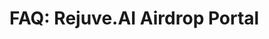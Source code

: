 # **FAQ: Rejuve.AI Airdrop Portal**  

<AccordionItem :id="1">
    <template #title>
        <strong>1. Who is eligible for the Rejuve.AI Airdrop?</strong>
    </template>
    <template #description>
        <p>To qualify for the airdrop, you must have held <strong>SingularityNET’s AGIX tokens</strong> at the time of the <strong>AGIX merger vote snapshot on April 4, 2024</strong>. Eligible holdings include:</p>
        <ul>
            <li><strong>AGIX tokens held in private wallets</strong></li>
            <li><strong>AGIX tokens staked in SingularityNET.io or SingularityDAO.ai pools</strong></li>
            <li><strong>AGIX tokens provided as liquidity in DeFi platforms</strong></li>
        </ul>
        <p>⚠ <strong>AGIX tokens acquired after the migration to ASI do not qualify.</strong></p>
    </template>
</AccordionItem>

<AccordionItem :id="2">
    <template #title>
        <strong>2. I had AGIX tokens before the snapshot, but I am not eligible. Why?</strong>
    </template>
    <template #description>
        <p>If your wallet does not show eligibility, check the <strong>last transaction history</strong> of your AGIX tokens. If you <strong>moved or withdrew your tokens before April 4, 2024</strong>, your wallet will not qualify for the airdrop.</p>
    </template>
</AccordionItem>

<AccordionItem :id="3">
    <template #title>
        <strong>3. How do I register for the airdrop?</strong>
    </template>
    <template #description>
        <ol>
            <li>Go to the <strong><a href="https://rejuve-airdrop.singularitynet.io/" target="_blank">Rejuve.AI Airdrop Portal</a></strong>.</li>
            <li><strong>Connect your Ethereum wallet</strong> (if you held AGIX on Ethereum) or <strong>your Cardano wallet</strong> (if you held AGIX on Cardano).</li>
            <li><strong>Sign the transaction</strong> (no fees, except for Ledger on Cardano).</li>
            <li>You are now registered for the current epoch!</li>
        </ol>
        <p>⚠ <strong>You must register for each epoch separately.</strong> If you miss an epoch, you will not be able to claim tokens for that period.</p>
    </template>
</AccordionItem>

<AccordionItem :id="4">
    <template #title>
        <strong>4. My wallet won’t connect. What should I do?</strong>
    </template>
    <template #description>
        <p>Try the following steps:</p>
        <ol>
            <li><strong>Clear your browser’s cache and cookies</strong>.</li>
            <li><strong>Disable and re-enable the Wallet extension</strong>.</li>
            <li><strong>Ensure you are using the correct account</strong> in your wallet.</li>
            <li><strong>Disable VPN</strong>, if enabled.</li>
            <li><strong>Ensure you are on the correct network</strong>:
                <ul>
                    <li><strong>For MetaMask</strong> → Select <strong>Ethereum Mainnet</strong></li>
                    <li><strong>For Cardano wallets</strong> → Select <strong>Cardano Mainnet</strong></li>
                </ul>
            </li>
        </ol>
        <p>If the issue persists:</p>
        <ul>
            <li><strong>Open the developer console</strong> (<code>F12</code> or <code>Ctrl + Shift + I</code> on Windows/Linux, <code>Cmd + Option + I</code> on Mac).</li>
            <li>Go to the <strong>Console</strong> tab, refresh the page (<code>Ctrl + Shift + R</code>), try connecting again, and take a <strong>screenshot</strong> of any error messages.</li>
            <li><strong>Send the screenshot to support</strong>.</li>
        </ul>
    </template>
</AccordionItem> 

 <AccordionItem :id="5">
    <template #title>
        <strong>5. Can I connect from a mobile device?</strong>
    </template>
    <template #description>
        <ul>
            <li><strong>MetaMask Users:</strong> Use the <strong>built-in browser</strong> inside the <strong>MetaMask app</strong> to access the <strong><a href="https://rejuve-airdrop.singularitynet.io/" target="_blank">Rejuve.AI Airdrop Portal</a></strong>.</li>
            <li><strong>Cardano Wallet Users:</strong> <strong>Mobile wallets are not supported</strong>. You must use a <strong>computer</strong> to register and claim tokens.</li>
        </ul>
    </template>
</AccordionItem>

<AccordionItem :id="6">
    <template #title>
        <strong>6. My wallet was previously in Nami. How can I register now?</strong>
    </template>
    <template #description>
        <p>Nami Wallet has been <strong>merged into Lace Wallet</strong>. You can simply <strong>use Lace Wallet</strong> to connect and complete the registration.</p>
    </template>
</AccordionItem>

<AccordionItem :id="7">
    <template #title>
        <strong>7. If I use a hardware wallet, can I register?</strong>
    </template>
    <template #description>
        <p>Yes! <strong>Ledger and Trezor are supported</strong> for both <strong>Ethereum and Cardano</strong> networks. You can register and claim your tokens without issues.</p>
    </template>
</AccordionItem>

<AccordionItem :id="8">
    <template #title>
        <strong>8. I get the error “MetaMask is not the expected network.” What should I do?</strong>
    </template>
    <template #description>
        <p>Ensure that you have <strong>Ethereum Mainnet</strong> selected in <strong>MetaMask</strong>. If you are connected to another network (e.g., Binance Smart Chain or Polygon), switch back to Ethereum Mainnet and try again.</p>
    </template>
</AccordionItem>

<AccordionItem :id="9">
    <template #title>
        <strong>9. When can I claim my tokens?</strong>
    </template>
    <template #description>
        <p>The airdrop is divided into <strong>four epochs</strong>, each lasting three months:</p>
        <ul>
            <p>✅<strong>Month 1:</strong> Registration period</p>
            <p>✅<strong>Months 2 and 3:</strong> Claim period</p>
        </ul>
        <p><strong>Epoch dates:</strong></p>
        <ul>
            <li><strong>Epoch 1:</strong> March 3, 2025 – May 31, 2025</li>
            <li><strong>Epoch 2:</strong> June 1, 2025 – August 31, 2025</li>
            <li><strong>Epoch 3:</strong> September 1, 2025 – November 30, 2025</li>
            <li><strong>Epoch 4:</strong> December 1, 2025 – February 28, 2026</li>
        </ul>
        <p>📌 <strong>Final deadline:</strong> May 31, 2026 – <strong>all unclaimed tokens will be returned to Rejuve.AI.</strong></p>
    </template>
</AccordionItem>

 <AccordionItem :id="10">
    <template #title>
        <strong>10. I had AGIX in Trust Wallet before the merge. Can I register?</strong>
    </template>
    <template #description>
        <p>If you held <strong>AGIX in Trust Wallet</strong>, you must <strong>import your wallet into a supported one</strong>:</p>
        <ul>
            <li><strong>For AGIX on Ethereum</strong> → Import into <strong>MetaMask</strong> using your <strong>mnemonic phrase or private key</strong>.</li>
            <li><strong>For AGIX on Cardano</strong> → Import into <strong>Lace, Eternl, Gero, or Yoroi</strong>.</li>
        </ul>
        <p>After importing, you can proceed with registration.</p>
    </template>
</AccordionItem>

<AccordionItem :id="11">
    <template #title>
        <strong>11. I am getting a “spinning circle” when trying to access the portal. What should I do?</strong>
    </template>
    <template #description>
        <p>This often happens if you have a <strong>VPN enabled</strong>. Try <strong>disabling your VPN</strong> and refreshing the page.</p>
        <p>If the issue persists:</p>
        <ol>
            <li>Open the <strong>developer console</strong> (<code>F12</code> → Console tab).</li>
            <li>Press <strong>Ctrl + Shift + R</strong> to refresh the page.</li>
            <li>Wait <strong>a couple of minutes</strong>.</li>
            <li>Take a <strong>screenshot of the Console tab</strong>.</li>
            <li>Send the screenshot to <strong>Support</strong> for further investigation.</li>
        </ol>
    </template>
</AccordionItem>

<AccordionItem :id="12">
    <template #title>
        <strong>12. I registered, what’s next?</strong>
    </template>
    <template #description>
        <p>Once registered, <strong>wait for the claim window to open</strong>. When it does:</p>
        <ol>
            <li>Connect your <strong>Cardano wallet</strong>.</li>
            <li>Sign the transaction to <strong>claim your tokens</strong>.</li>
            <li>Tokens will be distributed to your <strong>Cardano wallet</strong>.</li>
        </ol>
        <p>⚠ <strong>If you miss the registration for an epoch, you cannot claim tokens for that period.</strong></p>
    </template>
</AccordionItem>

<AccordionItem :id="13">
    <template #title>
        <strong>13. Can I claim all tokens at once?</strong>
    </template>
    <template #description>
        <p>Yes, you can <strong>accumulate tokens over multiple epochs</strong> and claim them together in the final epoch to <strong>save on fees</strong>.</p>
    </template>
</AccordionItem>

<AccordionItem :id="14">
    <template #title>
        <strong>14. I get "UTxO Balance Insufficient" error. What should I do?</strong>
    </template>
    <template #description>
        <p>This error occurs when your Cardano wallet doesn't have enough UTxO (unspent transaction outputs) to cover the transaction fee. To resolve this:</p>
        <ol>
            <li><strong>Deposit at least 5 ADA</strong> into your wallet to cover transaction fees.</li>
            <li><strong>OR perform a self-transfer</strong> to consolidate your UTxOs:
                <ul>
                    <li>Send a transaction <strong>to your own wallet address</strong> (same address).</li>
                    <li>Amount can be <strong>5 ADA</strong> or more.</li>
                    <li>This will combine multiple small UTxOs into one larger UTxO.</li>
                </ul>
            </li>
        </ol>
        <p>After completing either of these steps, try claiming your tokens again.</p>
    </template>
</AccordionItem>